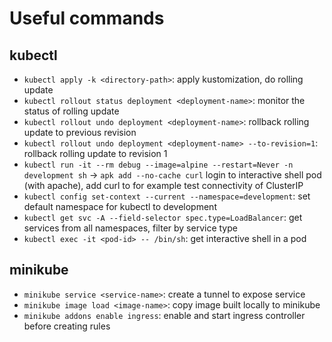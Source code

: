 # Useful commands

## kubectl
- `kubectl apply -k <directory-path>`: apply kustomization, do rolling update
- `kubectl rollout status deployment <deployment-name>`: monitor the status of rolling update
- `kubectl rollout undo deployment <deployment-name>`: rollback rolling update to previous revision
- `kubectl rollout undo deployment <deployment-name> --to-revision=1`: rollback rolling update to revision 1
- `kubectl run -it --rm debug --image=alpine --restart=Never -n development sh` -> `apk add --no-cache curl` login to interactive shell pod (with apache), add curl to for example test connectivity of ClusterIP
- `kubectl config set-context --current --namespace=development`: set default namespace for kubectl to development
- `kubectl get svc -A --field-selector spec.type=LoadBalancer`: get services from all namespaces, filter by service type
- `kubectl exec -it <pod-id> -- /bin/sh`: get interactive shell in a pod 

## minikube
- `minikube service <service-name>`: create a tunnel to expose service
- `minikube image load <image-name>`: copy image built locally to minikube
- `minikube addons enable ingress`: enable and start ingress controller before creating rules
